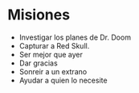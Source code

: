 # Misiones

- Investigar los planes de Dr. Doom
- Capturar a Red Skull.
- Ser mejor que ayer
- Dar gracias
- Sonreir a un extrano
- Ayudar a quien lo necesite

